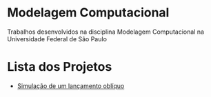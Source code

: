 # Modelagem Computacional
Trabalhos desenvolvidos na disciplina Modelagem Computacional na Universidade Federal de São Paulo



# Lista dos Projetos
* [Simulação de um lançamento oblíquo](https://github.com/joaopaulorocha052/modelagem-computacional/blob/main/Projeto1_LancamentoObliquo.ipynb)
